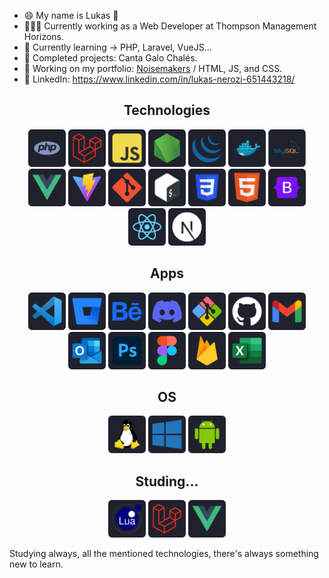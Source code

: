 - 😄 My name is Lukas 👋
- 👨🏻‍💻 Currently working as a Web Developer at Thompson Management Horizons.
- 🌱 Currently learning -> PHP, Laravel, VueJS...
- 👯 Completed projects: Canta Galo Chalés.
- 🤔 Working on my portfolio: [Noisemakers](https://noisemakers-lukas.vercel.app/) / HTML, JS, and CSS.
- 🚀 LinkedIn: https://www.linkedin.com/in/lukas-nerozi-651443218/

<div align="center" >
    <h2>Technologies</h2>
</div>

<div align="center">
    <img alt="PHP" height="60" width="60" src="https://github.com/gui-bus/TechIcons/blob/main/Dark/PHP.svg">
    <img alt="Laravel" height="60" width="60" src="https://github.com/gui-bus/TechIcons/blob/main/Dark/Laravel.svg">
    <img alt="Javascript" height="60" width="60" src="https://github.com/gui-bus/TechIcons/blob/main/Dark/Javascript.svg">
    <img alt="NodeJS" height="60" width="60" src="https://github.com/gui-bus/TechIcons/blob/main/Dark/NodeJS.svg">
    <img alt="JQuery" height="60" width="60" src="https://github.com/gui-bus/TechIcons/blob/main/Dark/JQuery.svg">
    <img alt="Docker" height="60" width="60" src="https://github.com/gui-bus/TechIcons/blob/main/Dark/Docker.svg">
    <img alt="MySQL" height="60" width="60" src="https://github.com/gui-bus/TechIcons/blob/main/Dark/MySQL.svg">
    <img alt="VueJS" height="60" width="60" src="https://github.com/gui-bus/TechIcons/blob/main/Dark/Vue.svg">
    <img alt="Vite" height="60" width="60" src="https://github.com/gui-bus/TechIcons/blob/main/Dark/Vite.svg">
    <img alt="Git" height="60" width="60" src="https://github.com/gui-bus/TechIcons/blob/main/Dark/GIT.svg">
    <img alt="Bash" height="60" width="60" src="https://github.com/gui-bus/TechIcons/blob/main/Dark/Bash.svg">
    <img alt="CSS" height="60" width="60" src="https://github.com/gui-bus/TechIcons/blob/main/Dark/CSS.svg">
    <img alt="HTML" height="60" width="60" src="https://github.com/gui-bus/TechIcons/blob/main/Dark/HTML.svg">
    <img alt="Bootstrap" height="60" width="60" src="https://github.com/gui-bus/TechIcons/blob/main/Dark/Bootstrap.svg">
    <img alt="React" height="60" width="60" src="https://github.com/gui-bus/TechIcons/blob/main/Dark/React.svg">
    <img alt="NextJS" height="60" width="60" src="https://github.com/gui-bus/TechIcons/blob/main/Dark/NextJS.svg">
</div>
<div align="center" >
    <h2>Apps</h2>
</div>
<div align="center">
    <img alt="VSCode" height="60" width="60" src="https://github.com/gui-bus/TechIcons/blob/main/Dark/VSCode.svg">
    <img alt="Bitbucket" height="60" width="60" src="https://github.com/gui-bus/TechIcons/blob/main/Dark/Bitbucket.svg">
    <img alt="Behance" height="60" width="60" src="https://github.com/gui-bus/TechIcons/blob/main/Dark/Behance.svg">
    <img alt="Discord" height="60" width="60" src="https://github.com/gui-bus/TechIcons/blob/main/Dark/Discord.svg">
    <img alt="GITBash" height="60" width="60" src="https://github.com/gui-bus/TechIcons/blob/main/Dark/GITBash.svg">
    <img alt="Github" height="60" width="60" src="https://github.com/gui-bus/TechIcons/blob/main/Dark/Github.svg">
    <img alt="Gmail" height="60" width="60" src="https://github.com/gui-bus/TechIcons/blob/main/Dark/Gmail.svg">
    <img alt="Outlook" height="60" width="60" src="https://github.com/gui-bus/TechIcons/blob/main/Dark/Outlook.svg">
    <img alt="Photoshop" height="60" width="60" src="https://github.com/gui-bus/TechIcons/blob/main/Dark/Photoshop.svg">
    <img alt="Figma" height="60" width="60" src="https://github.com/gui-bus/TechIcons/blob/main/Dark/Figma.svg">
    <img alt="Firebase" height="60" width="60" src="https://github.com/gui-bus/TechIcons/blob/main/Dark/Firebase.svg">
    <img alt="Excel" height="60" width="60" src="https://github.com/gui-bus/TechIcons/blob/main/Dark/Excel.svg">
</div>
<div align="center" >
    <h2>OS</h2>
</div>
<div align="center">
    <img alt="Linux" height="60" width="60" src="https://github.com/gui-bus/TechIcons/blob/main/Dark/Linux.svg">
    <img alt="Windows" height="60" width="60" src="https://github.com/gui-bus/TechIcons/blob/main/Dark/Windows.svg">
    <img alt="Android" height="60" width="60" src="https://github.com/gui-bus/TechIcons/blob/main/Dark/Android.svg">
</div>
<div align="center" >
    <h2>Studing...</h2>
</div>
<div align="center">
    <img alt="Lua" height="60" width="60" src="https://github.com/gui-bus/TechIcons/blob/main/Dark/Lua.svg">
    <img alt="Laravel" height="60" width="60" src="https://github.com/gui-bus/TechIcons/blob/main/Dark/Laravel.svg">
    <img alt="VueJS" height="60" width="60" src="https://github.com/gui-bus/TechIcons/blob/main/Dark/Vue.svg">
</div>

<p>Studying always, all the mentioned technologies, there's always something new to learn.</p>

